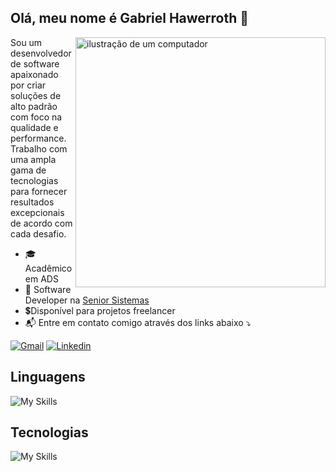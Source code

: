 ## Olá, meu nome é Gabriel Hawerroth 👋

<img align="right" src="https://raw.githubusercontent.com/MicaelliMedeiros/micaellimedeiros/master/image/computer-illustration.png" alt="ilustração de um computador" min-width="400px" max-width="400px" width="400px">

Sou um desenvolvedor de software apaixonado por criar soluções de alto padrão com foco na qualidade e performance. Trabalho com uma ampla gama de tecnologias para fornecer resultados excepcionais de acordo com cada desafio.  

- 🎓 Acadêmico em ADS
- 💼 Software Developer na [Senior Sistemas](https://www.senior.com.br/)
- 💲Disponível para projetos freelancer
- 📬 Entre em contato comigo através dos links abaixo ⤵️  
  
[![Gmail](https://img.shields.io/badge/-Gmail-333333?style=flat&logo=gmail)](mailto:gabrielhawerroth04@gmail.com)
[![Linkedin](https://img.shields.io/badge/-Linkedin-333333?style=flat&logo=linkedin)](https://www.linkedin.com/in/gabriel-hawerroth/)  
![]()  

## Linguagens  
![My Skills](https://skillicons.dev/icons?i=java,ts,html,css,go,js,dart)
## Tecnologias
![My Skills](https://skillicons.dev/icons?i=aws,linux,spring,postgres,npm,flutter,postman,nginx)

